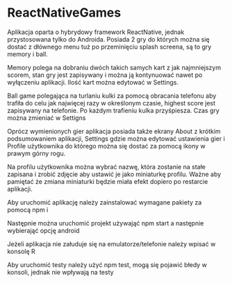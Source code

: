 # ReactNativeGames

Aplikacja oparta o hybrydowy framework ReactNative, jednak przystosowana tylko do Androida. Posiada 2 gry do których można się dostać z dłównego menu tuż po przeminięciu splash screena, są to gry memory i ball.

Memory polega na dobraniu dwóch takich samych kart z jak najmniejszym scorem, stan gry jest zapisywany i można ją kontynuować nawet po wyłączeniu aplikacji. Ilość kart można edytować w Settings.

Ball game polegająca na turlaniu kulki za pomocą obracania telefonu aby trafiła do celu jak najwięcej razy w określonym czasie, highest score jest zapisywany na telefonie. Po każdym trafieniu kulka przyśpiesza. Czas gry można zmieniać w Settigns

Oprócz wymienionych gier aplikacja posiada także ekrany About z krótkim podsumowaniem aplikacji, Settings gdzie można edytować ustawienia gier i Profile użytkownika do którego można się dostać za pomocą ikony w prawym górny rogu.

Na profilu użytkownika można wybrać nazwę, która zostanie na stałe zapisana i zrobić zdjęcie aby ustawić je jako miniaturkę profilu. Ważne aby pamiętać że zmiana miniaturki będzie miała efekt dopiero po restarcie aplikacji.

Aby uruchomić aplikację należy zainstalować wymagane pakiety za pomocą npm i

Następnie można uruchomić projekt używająć npm start a następnie wybierająć opcję android 

Jeżeli aplikacja nie załuduje się na emulatorze/telefonie należy wpisać w konsolę R

Aby uruchomić testy należy użyć npm test, mogą się pojawić błedy w konsoli, jednak nie wpływają na testy